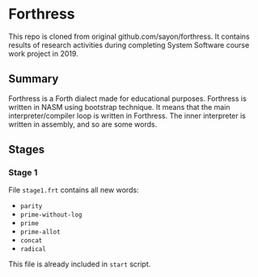 # Forthress

This repo is cloned from original github.com/sayon/forthress. It contains results of research activities during completing System Software course work project in 2019.

## Summary

Forthress is a Forth dialect made for educational purposes. Forthress is written in NASM using bootstrap technique. It means that the main interpreter/compiler loop is written in Forthress. The inner interpreter is written in assembly, and so are some words.

## Stages
### Stage 1

File `stage1.frt` contains all new words:
* `parity`
* `prime-without-log`
* `prime`
* `prime-allot`
* `concat`
* `radical`

This file is already included in `start` script.
